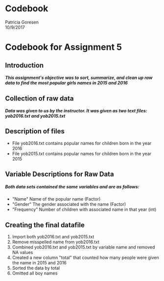 # Codebook
Patricia Goresen  
10/9/2017  

# Codebook for Assignment 5
## Introduction
##### This assignment's objective was to sort, summarize, and clean up raw data to find the most popular girls names in 2015 and 2016

## Collection of raw data
##### Data was given to us by the instructor. It was given as two text files: yob2016.txt and yob2015.txt

## Description of files
* File yob2016.txt contains popular names for children born in the year 2016
* File yob2015.txt  contains popular names for children born in the year 2015

## Variable Descriptions for Raw Data
##### Both data sets contained the same variables and are as follows:
* "Name" Name of the popular name (Factor)
* "Gender" The gender associated with the name (Factor)
* "Frequency" Number of children with associated name in that year (int)

## Creating the final datafile
1. Import both yob2016.txt and yob2015.txt
2. Remove misspelled name from yob2016.txt
3. Combined yob2016.txt and yob2015.txt by variable name and removed NA values
4. Created a new column "total" that counted how many people were given the name in 2015 and 2016
5. Sorted the data by total
6. Omitted all boy names









